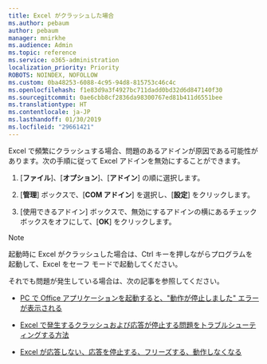 ```yaml
---
title: Excel がクラッシュした場合
ms.author: pebaum
author: pebaum
manager: mnirkhe
ms.audience: Admin
ms.topic: reference
ms.service: o365-administration
localization_priority: Priority
ROBOTS: NOINDEX, NOFOLLOW
ms.custom: 0ba48253-6088-4c95-94d8-815753c46c4c
ms.openlocfilehash: f1e83d9a3f4927bc711dadd0bd32d6d847140f30
ms.sourcegitcommit: 0ae6cbb8cf2836da98300767ed81b411d6551bee
ms.translationtype: HT
ms.contentlocale: ja-JP
ms.lasthandoff: 01/30/2019
ms.locfileid: "29661421"
---
```

Excel で頻繁にクラッシュする場合、問題のあるアドインが原因である可能性があります。次の手順に従って Excel アドインを無効にすることができます。
  
1. [**ファイル**]、[**オプション**]、[**アドイン**] の順に選択します。
    
2. [**管理**] ボックスで、[**COM アドイン**] を選択し、[**設定**] をクリックします。
    
3. [使用できるアドイン] ボックスで、無効にするアドインの横にあるチェック ボックスをオフにして、[**OK**] をクリックします。
    
> [!NOTE]
> 起動時に Excel がクラッシュした場合は、Ctrl キーを押しながらプログラムを起動して、Excel をセーフ モードで起動してください。 
  
それでも問題が発生している場合は、次の記事を参照してください。
  
- [PC で Office アプリケーションを起動すると、"動作が停止しました" エラーが表示される](https://support.office.com/article/52bd7985-4e99-4a35-84c8-2d9b8301a2fa.aspx)
    
- [Excel で発生するクラッシュおよび応答が停止する問題をトラブルシューティングする方法](https://support.microsoft.com/help/2758592/how-to-troubleshoot-crashing-and-not-responding-issues-with-excel)
    
- [Excel が応答しない、応答を停止する、フリーズする、動作しなくなる](https://support.office.com/article/37e7d3c9-9e84-40bf-a805-4ca6853a1ff4.aspx)
    
